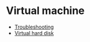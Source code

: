 # Virtual machine

- [Troubleshooting](./troubleshooting.md)
- [Virtual hard disk](./virtual-hard-disk.md)